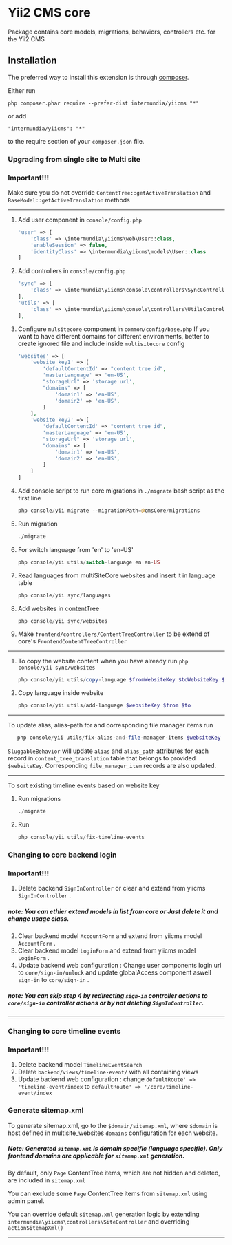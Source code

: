 Yii2 CMS core
============
Package contains core models, migrations, behaviors, controllers etc. for the Yii2 CMS

Installation
------------

The preferred way to install this extension is through [composer](http://getcomposer.org/download/).

Either run

```
php composer.phar require --prefer-dist intermundia/yiicms "*"
```

or add

```
"intermundia/yiicms": "*"
```

to the require section of your `composer.json` file.


### Upgrading from single site to Multi site

### Important!!! 

Make sure you do not override `ContentTree::getActiveTranslation` and `BaseModel::getActiveTranslation` methods 

---------------

 1. Add user component in `console/config.php`
    ```php
    'user' => [
        'class' => \intermundia\yiicms\web\User::class,
        'enableSession' => false,
        'identityClass' => \intermundia\yiicms\models\User::class
    ]
    ```

 1. Add controllers in `console/config.php`
    ```php
    'sync' => [
        'class' => \intermundia\yiicms\console\controllers\SyncController::class,
    ],
    'utils' => [
        'class' => \intermundia\yiicms\console\controllers\UtilsController::class,
    ],
    ```
    
 3. Configure `mulsitecore` component in `common/config/base.php`
    If you want to have different domains for different environments, better to create ignored file
    and include inside `multisitecore` config
    ```php
    'websites' => [
        'website key1' => [
            'defaultContentId' => "content tree id",
            'masterLanguage' => 'en-US',
            "storageUrl" => 'storage url',
            "domains" => [
                'domain1' => 'en-US',
                'domain2' => 'en-US',
            ]
        ],
        'website key2' => [
            'defaultContentId' => "content tree id",
            'masterLanguage' => 'en-US',
            "storageUrl" => 'storage url',
            "domains" => [
                'domain1' => 'en-US',
                'domain2' => 'en-US',
            ]
        ]
    ]
    ```

 1. Add console script to run core migrations in `./migrate` bash script as the first line

    ```php
    php console/yii migrate --migrationPath=@cmsCore/migrations
    ``` 
 
 1. Run migration
    ```bash 
    ./migrate
    ```    
 1. For switch language from 'en' to 'en-US' 
    ```php 
    php console/yii utils/switch-language en en-US
    ```    
     
 1. Read languages from multiSiteCore websites and insert it in language table
    ```php 
    php console/yii sync/languages 
    ```   
 1. Add websites in contentTree
    ```php 
    php console/yii sync/websites 
    ```      
 1. Make `frontend/controllers/ContentTreeController` to be extend of core's `FrontendContentTreeController`

______________________
    
     
1. To copy the website content when you have already run `php console/yii sync/websites `
    ```php 
    php console/yii utils/copy-language $fromWebsiteKey $toWebsiteKey $from $to
    ```                  
     
 1. Copy language inside website
    ```php 
    php console/yii utils/add-language $websiteKey $from $to
    ```                  
______________________
To update alias, alias-path for and corresponding file manager items
run
   ```php 
      php console/yii utils/fix-alias-and-file-manager-items $websiteKey
   ```
`SluggableBehavior` will update `alias` and `alias_path` attributes for each record in `content_tree_translation` table
that belongs to provided `$websiteKey`.
Corresponding `file_manager_item` records are also updated. 
______________________
To sort existing timeline events based on website key
1. Run migrations
    ```php 
    ./migrate
    ```                  
     
 1. Run
    ```php 
    php console/yii utils/fix-timeline-events
    ```                  

### Changing to core backend login

### Important!!! 
1. Delete backend  `SignInController`   or clear and extend from yiicms ` SignInController` .
##### note: You can ethier extend  models in list from core or Just delete it and change usage class.
2. Clear backend model  `AccountForm`  and extend from yiicms model `AccountForm`  .
3. Clear backend model  `LoginForm`  and extend from yiicms model `LoginForm`  .
4. Update backend  web configuration :
	Change user components login url to  `core/sign-in/unlock` and update globalAccess component aswell  `sign-in` to `core/sign-in` .

##### note: You can  skip step 4 by redirecting `sign-in` controller actions to `core/sign-in` controller actions or by not deleting `SignInController`.
______________________
### Changing to core timeline events

### Important!!! 
1. Delete backend model  `TimelineEventSearch`
2. Delete `backend/views/timeline-event/` with all containing views
3. Update backend  web configuration :
	change `defaultRoute' => 'timeline-event/index` to `defaultRoute' => '/core/timeline-event/index`



### Generate sitemap.xml
To generate sitemap.xml, go to the   `$domain/sitemap.xml`, where `$domain` is host defined in multisite_websites `domains` configuration for each website.
##### Note: Generated `sitemap.xml` is domain specific (language specific). Only frontend domains are applicable for `sitemap.xml` generation. 

By default, only `Page` ContentTree items, which are not hidden and deleted, are included in `sitemap.xml`

You can exclude some `Page` ContentTree items from `sitemap.xml` using admin panel.

You can override default `sitemap.xml` generation logic by extending `intermundia\yiicms\controllers\SiteController` and
overriding `actionSitemapXml()`
______________________